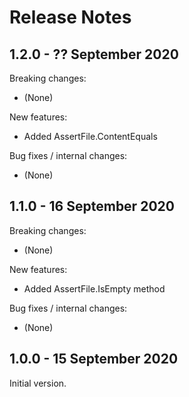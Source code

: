 # Release Notes

## 1.2.0 - ?? September 2020

Breaking changes:
- (None)

New features:
- Added AssertFile.ContentEquals

Bug fixes / internal changes:
- (None)

## 1.1.0 - 16 September 2020

Breaking changes:
- (None)

New features:
- Added AssertFile.IsEmpty method

Bug fixes / internal changes:
- (None)

## 1.0.0 - 15 September 2020

Initial version.
